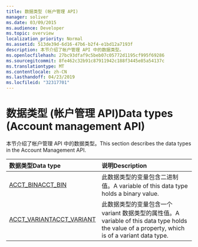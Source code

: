 ```yaml
---
title: 数据类型 (帐户管理 API)
manager: soliver
ms.date: 03/09/2015
ms.audience: Developer
ms.topic: overview
localization_priority: Normal
ms.assetid: 513de39d-6d16-47b6-b2f4-e1bd12a7193f
description: 本节介绍了帐户管理 API 中的数据类型。
ms.openlocfilehash: 27bc93dfaf9c5beb07c05772d1195cf995f69286
ms.sourcegitcommit: 8fe462c32b91c87911942c188f3445e85a54137c
ms.translationtype: MT
ms.contentlocale: zh-CN
ms.lasthandoff: 04/23/2019
ms.locfileid: "32317701"
---
```

# <a name="data-types-account-management-api"></a><span data-ttu-id="8c0a0-103">数据类型 (帐户管理 API)</span><span class="sxs-lookup"><span data-stu-id="8c0a0-103">Data types (Account management API)</span></span>

<span data-ttu-id="8c0a0-104">本节介绍了帐户管理 API 中的数据类型。</span><span class="sxs-lookup"><span data-stu-id="8c0a0-104">This section describes the data types in the Account Management API.</span></span>
  
|<span data-ttu-id="8c0a0-105">**数据类型**</span><span class="sxs-lookup"><span data-stu-id="8c0a0-105">**Data type**</span></span>|<span data-ttu-id="8c0a0-106">**说明**</span><span class="sxs-lookup"><span data-stu-id="8c0a0-106">**Description**</span></span>|
|:-----|:-----|
|[<span data-ttu-id="8c0a0-107">ACCT_BIN</span><span class="sxs-lookup"><span data-stu-id="8c0a0-107">ACCT_BIN</span></span>](acct_bin.md) <br/> |<span data-ttu-id="8c0a0-108">此数据类型的变量包含二进制值。</span><span class="sxs-lookup"><span data-stu-id="8c0a0-108">A variable of this data type holds a binary value.</span></span>  <br/> |
|[<span data-ttu-id="8c0a0-109">ACCT_VARIANT</span><span class="sxs-lookup"><span data-stu-id="8c0a0-109">ACCT_VARIANT</span></span>](acct_variant.md) <br/> |<span data-ttu-id="8c0a0-110">此数据类型的变量包含一个 variant 数据类型的属性值。</span><span class="sxs-lookup"><span data-stu-id="8c0a0-110">A variable of this data type holds the value of a property, which is of a variant data type.</span></span>  <br/> |
   

